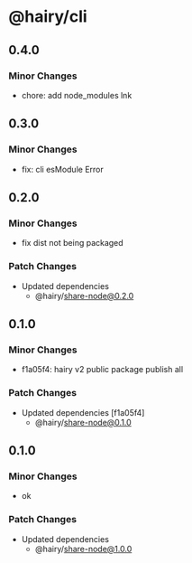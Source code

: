 # @hairy/cli

## 0.4.0

### Minor Changes

- chore: add node_modules lnk

## 0.3.0

### Minor Changes

- fix: cli esModule Error

## 0.2.0

### Minor Changes

- fix dist not being packaged

### Patch Changes

- Updated dependencies
  - @hairy/share-node@0.2.0

## 0.1.0

### Minor Changes

- f1a05f4: hairy v2 public package publish all

### Patch Changes

- Updated dependencies [f1a05f4]
  - @hairy/share-node@0.1.0

## 0.1.0

### Minor Changes

- ok

### Patch Changes

- Updated dependencies
  - @hairy/share-node@1.0.0
